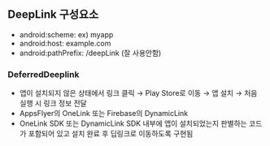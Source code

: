 ## DeepLink 구성요소
- android:scheme: ex) myapp
- android:host: example.com
- android:pathPrefix: /deepLink (잘 사용안함)

### DeferredDeeplink
- 앱이 설치되지 않은 상태에서 링크 클릭 → Play Store로 이동 → 앱 설치 → 처음 실행 시 링크 정보 전달
- AppsFlyer의 OneLink 또는 Firebase의 DynamicLink
- OneLink SDK 또는 DynamicLink SDK 내부에 앱이 설치되었는지 판별하는 코드가 포함되어 있고 설치 완료 후 딥링크로 이동하도록 구현됨
